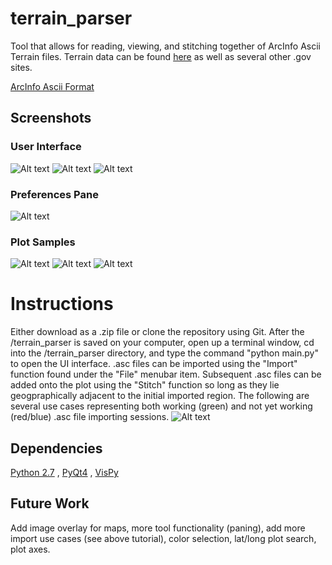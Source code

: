 # terrain_parser
Tool that allows for reading, viewing, and stitching together of ArcInfo Ascii Terrain files. Terrain data can be found [here](http://srtm.csi.cgiar.org/SELECTION/inputCoord.asp) as well as several other .gov sites. 

[ArcInfo Ascii Format](https://en.wikipedia.org/wiki/Esri_grid)

## Screenshots
### User Interface
![Alt text](https://github.com/bfaure/terrain_parser/blob/master/resources/pic3.png)
![Alt text](https://github.com/bfaure/terrain_parser/blob/master/resources/Screen%20Shot%202016-11-07%20at%201.11.53%20AM.png)
![Alt text](https://github.com/bfaure/terrain_parser/blob/master/resources/Screen%20Shot%202016-11-07%20at%201.12.17%20AM.png)
### Preferences Pane
![Alt text](https://github.com/bfaure/terrain_parser/blob/master/resources/prefs.png)
### Plot Samples
![Alt text](https://github.com/bfaure/terrain_parser/blob/master/resources/USA.png)
![Alt text](https://github.com/bfaure/terrain_parser/blob/master/resources/ne.png)
![Alt text](https://github.com/bfaure/terrain_parser/blob/master/resources/ne2.png)

# Instructions
Either download as a .zip file or clone the repository using Git. After the /terrain_parser is saved on your computer, open up a terminal window, cd into the /terrain_parser directory, and type the command "python main.py" to open the UI interface. .asc files can be imported using the "Import" function found under the "File" menubar item. Subsequent .asc files can be added onto the plot using the "Stitch" function so long as they lie geogpraphically adjacent to the initial imported region. The following are several use cases representing both working (green) and not yet working (red/blue) .asc file importing sessions.
![Alt text](https://github.com/bfaure/terrain_parser/blob/master/resources/Capture.PNG)

## Dependencies
[Python 2.7](https://www.python.org/download/releases/2.7/)
, [PyQt4](https://www.riverbankcomputing.com/software/pyqt/download) 
, [VisPy](http://vispy.org/)

## Future Work
Add image overlay for maps, more tool functionality (paning), add more import use cases (see above tutorial), color selection, lat/long plot search, plot axes.

